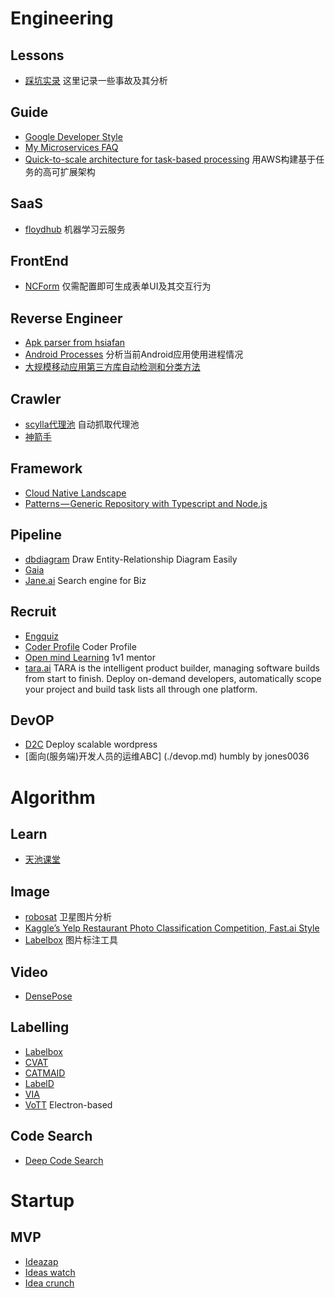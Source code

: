 
# Engineering

## Lessons

* [踩坑实录](./踩坑实录.md)  这里记录一些事故及其分析

## Guide

* [Google Developer Style](https://developers.google.com/style/highlights) [](http://www.shenjian.io)
* [My Microservices FAQ](https://jimmybogard.com/my-microservices-faq)
* [Quick-to-scale architecture for task-based processing](http://www.bnikolic.co.uk/blog/quick-scaling-aws.html)  用AWS构建基于任务的高可扩展架构

## SaaS

* [floydhub](https://www.floydhub.com/) 机器学习云服务

## FrontEnd

* [NCForm](https://github.com/ncform/ncform) 仅需配置即可生成表单UI及其交互行为

## Reverse Engineer

* [Apk parser from hsiafan](https://github.com/hsiafan/apk-parser)
* [Android Processes](https://github.com/jaredrummler/AndroidProcesses) 分析当前Android应用使用进程情况
* [大规模移动应用第三方库自动检测和分类方法](http://www.jos.org.cn/html/2017/6/5221.htm)

## Crawler

* [scylla代理池](https://scylla.wildcat.io/) 自动抓取代理池
* [神箭手](http://www.shenjian.io)

## Framework

* [Cloud Native Landscape](https://landscape.cncf.io) 
* [Patterns — Generic Repository with Typescript and Node.js](https://hackernoon.com/generic-repository-with-typescript-and-node-js-731c10a1b98e)

## Pipeline

* [dbdiagram](https://dbdiagram.io/home) Draw Entity-Relationship Diagram Easily
* [Gaia](https://github.com/gaia-pipeline/gaia)
* [Jane.ai](https://jane.ai) Search engine for Biz

## Recruit

* [Engquiz](http://www.engquiz.me/)
* [Coder Profile](https://www.coderlist.io/) Coder Profile
* [Open mind Learning](https://www.openmindlearning.com/) 1v1 mentor
* [tara.ai](https://tara.ai/) TARA is the intelligent product builder, managing software builds from start to finish. Deploy on-demand developers, automatically scope your project and build task lists all through one platform.

## DevOP

* [D2C](https://d2c.io/stackhub/wordpress-light) Deploy scalable wordpress
* [面向(服务端)开发人员的运维ABC] (./devop.md) humbly by jones0036


# Algorithm

## Learn

* [天池课堂](https://tianchi.aliyun.com/learn/index.htm)

## Image

* [robosat](https://github.com/mapbox/robosat)  卫星图片分析
* [Kaggle’s Yelp Restaurant Photo Classification Competition, Fast.ai Style](https://harveynick.com/2018/06/24/kaggles-yelp-restaurant-photo-classification-competition-fast-ai-style-part-1/)
* [Labelbox](https://github.com/Labelbox/Labelbox)  图片标注工具

## Video

* [DensePose](http://densepose.org/)

## Labelling

* [Labelbox](https://github.com/Labelbox/Labelbox)
* [CVAT](https://github.com/opencv/cvat)
* [CATMAID](https://catmaid.readthedocs.io/en/stable/introduction.html)
* [LabelD](https://github.com/sweppner/labeld)
* [VIA](http://www.robots.ox.ac.uk/~vgg/software/via/)
* [VoTT](https://github.com/Microsoft/VoTT) Electron-based

## Code Search

* [Deep Code Search](https://blog.acolyer.org/2018/06/26/deep-code-search/)

# Startup

## MVP
* [Ideazap](https://ideazap.xyz/)
* [Ideas watch](https://www.ideaswatch.com/)
* [Idea crunch](https://www.idea-crunch.com/)
